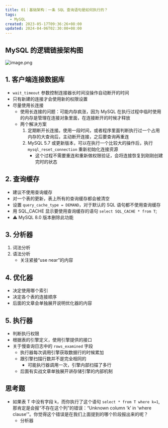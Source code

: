 ```yaml
---
title: 01｜基础架构：一条 SQL 查询语句是如何执行的？
tags:
  - MySQL
created: 2023-05-17T09:36:26+08:00
updated: 2024-04-06T02:30:00+08:00
---
```


## MySQL 的逻辑链接架构图

![image.png](https://cdn.jsdelivr.net/gh/11ze/static/images/mysql45-01-1.png)

## 1. 客户端连接数据库

- `wait_timeout` 参数控制连接器长时间没操作自动断开的时间
- 只有新建的连接才会使用新的权限设置
- 尽量使用长连接
  - 使用长连接的问题：可能内存疯涨，因为 MySQL 在执行过程中临时使用的内存是管理在连接对象里面，在连接断开的时候才释放
  - 两个解决方案
    1. 定期断开长连接。使用一段时间，或者程序里面判断执行过一个占用内存的大查询后，主动断开连接，之后要查询再重连
    2. MySQL 5.7 或更新版本，可以在执行一个比较大的操作后，执行 `mysql_reset_connection` 重新初始化连接资源
        - 这个过程不需要重连和重新做权限验证，会将连接恢复到刚刚创建完时的状态

## 2. 查询缓存

- 建议不使用查询缓存
- 对一个表的更新，表上所有的查询缓存都会被清空
- 设置 `query_cache_type = DEMAND`，对于默认的 SQL 语句都不使用查询缓存
- 用 SQL_CACHE 显示要使用查询缓存的语句 `select SQL_CACHE * from T`;
- ⚠️ MySQL 8.0 版本删除此功能

## 3. 分析器

1. 词法分析
2. 语法分析
    - 关注紧接“use near”的内容

## 4. 优化器

- 决定使用哪个索引
- 决定各个表的连接顺序
- 后面的文章会单独展开说明优化器的内容

## 5. 执行器

- 判断执行权限
- 根据表的引擎定义，使用引擎提供的接口
- 关于慢查询日志中的 `rows_examined` 字段
  - 执行器每次调用引擎获取数据行的时候累加
  - 跟引擎扫描行数并不是完全相同的
    - 可能执行器调用一次，引擎内部扫描了多行
  - 后面有实战文章单独展开讲存储引擎的内部机制

## 思考题

- 如果表 T 中没有字段 k，而你执行了这个语句 `select * from T where k=1`, 那肯定是会报“不存在这个列”的错误：“Unknown column ‘k’ in ‘where clause’”。你觉得这个错误是在我们上面提到的哪个阶段报出来的呢？
  - 分析器
